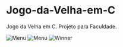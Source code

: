 # Jogo-da-Velha-em-C
Jogo da Velha em C. Projeto para Faculdade.


![Menu](https://github.com/LucasM-coding/Jogo-da-Velha-em-C/assets/131298511/25877f4c-929b-41dd-aca6-d08e7086f04e)
![Menu](https://github.com/LucasM-coding/Jogo-da-Velha-em-C/assets/131298511/25877f4c-929b-41dd-aca6-d08e7086f04e)
![Winner](https://github.com/LucasM-coding/Jogo-da-Velha-em-C/assets/131298511/67d9efda-2f9a-4306-944a-5ba229722434)
